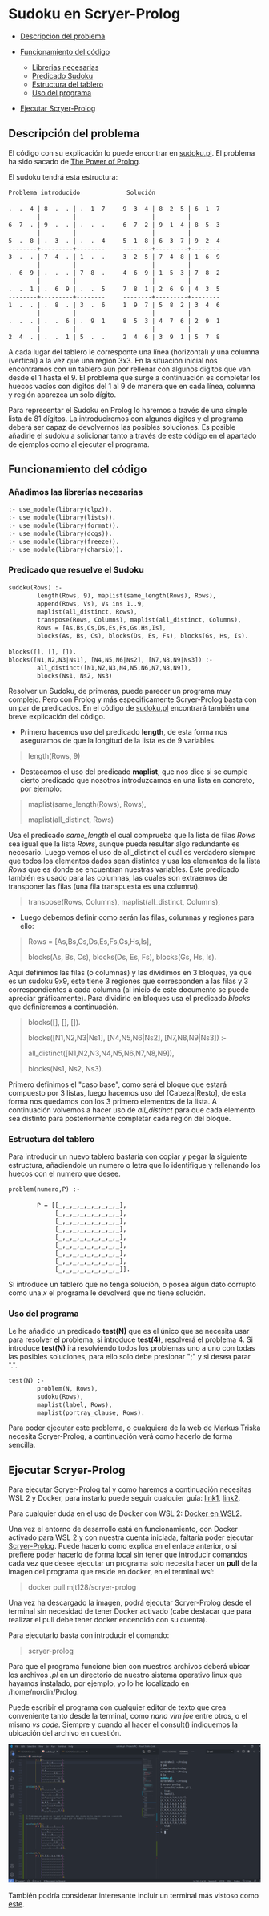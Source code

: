 # Sudoku en Scryer-Prolog

* [Descripción del problema](#descripción-del-problema)

* [Funcionamiento del código](#funcionamiento-del-código)
  * [Librerias necesarias](#añadimos-las-librerías-necesarias)
  * [Predicado Sudoku](#predicado-que-resuelve-el-sudoku)
  * [Estructura del tablero](#estructura-del-tablero)
  * [Uso del programa](#uso-del-programa)
* [Ejecutar Scryer-Prolog](#ejecutar-scryer-prolog)

## Descripción del problema

El código con su explicación lo puede encontrar en [sudoku.pl](https://github.com/nordin-lab/ProyectoRC/blob/master/Sudoku/sudoku.pl). El problema ha sido sacado de [The Power of Prolog](https://www.metalevel.at/prolog).

  El sudoku tendrá esta estructura:  

    Problema introducido             Solución

    .  .  4 | 8  .  . | .  1  7     9  3  4 | 8  2  5 | 6  1  7	     
            |         |                     |         |
    6  7  . | 9  .  . | .  .  .     6  7  2 | 9  1  4 | 8  5  3
            |         |                     |         |
    5  .  8 | .  3  . | .  .  4     5  1  8 | 6  3  7 | 9  2  4
    --------+---------+--------     --------+---------+--------
    3  .  . | 7  4  . | 1  .  .     3  2  5 | 7  4  8 | 1  6  9
            |         |                     |         |
    .  6  9 | .  .  . | 7  8  .     4  6  9 | 1  5  3 | 7  8  2
            |         |                     |         |
    .  .  1 | .  6  9 | .  .  5     7  8  1 | 2  6  9 | 4  3  5
    --------+---------+--------     --------+---------+--------
    1  .  . | .  8  . | 3  .  6     1  9  7 | 5  8  2 | 3  4  6
            |         |                     |         |
    .  .  . | .  .  6 | .  9  1     8  5  3 | 4  7  6 | 2  9  1
            |         |                     |         |
    2  4  . | .  .  1 | 5  .  .     2  4  6 | 3  9  1 | 5  7  8

 A cada lugar del tablero le corresponte una línea (horizontal) y una
 columna (vertical) a la vez que una región 3x3.
 En la situación inicial nos encontramos con un tablero aún por rellenar
 con algunos digitos que van desde el 1 hasta el 9.
 El problema que surge a continuación es completar los huecos vacíos 
 con dígitos del 1 al 9 de manera que en cada línea, columna  y región
 aparezca un solo dígito.

 Para representar el Sudoku en Prolog lo haremos a través de una simple
 lista de 81 dígitos. La introduciremos con algunos dígitos y el programa
 deberá ser capaz de devolvernos las posibles soluciones. Es posible
 añadirle el sudoku a solicionar tanto a través de este código en el apartado
 de ejemplos como al ejecutar el programa.

## Funcionamiento del código

### Añadimos las librerías necesarias

~~~
:- use_module(library(clpz)).
:- use_module(library(lists)).
:- use_module(library(format)).
:- use_module(library(dcgs)).
:- use_module(library(freeze)).
:- use_module(library(charsio)).
~~~

### Predicado que resuelve el Sudoku

~~~
sudoku(Rows) :-
        length(Rows, 9), maplist(same_length(Rows), Rows),
        append(Rows, Vs), Vs ins 1..9,
        maplist(all_distinct, Rows),
        transpose(Rows, Columns), maplist(all_distinct, Columns),
        Rows = [As,Bs,Cs,Ds,Es,Fs,Gs,Hs,Is],
        blocks(As, Bs, Cs), blocks(Ds, Es, Fs), blocks(Gs, Hs, Is).

blocks([], [], []).
blocks([N1,N2,N3|Ns1], [N4,N5,N6|Ns2], [N7,N8,N9|Ns3]) :-
        all_distinct([N1,N2,N3,N4,N5,N6,N7,N8,N9]),
        blocks(Ns1, Ns2, Ns3)
~~~

Resolver un Sudoku, de primeras, puede parecer un programa muy complejo. Pero con Prolog y más especificamente Scryer-Prolog basta con un par de predicados.
En el código de [sudoku.pl](https://github.com/nordin-lab/ProyectoRC/blob/master/Sudoku/sudoku.pl) encontrará también una breve explicación del código.

* Primero hacemos uso del predicado **length**, de esta forma nos aseguramos de que la longitud de la lista es de 9 variables.

>length(Rows, 9)

* Destacamos el uso del predicado **maplist**, que nos dice si se cumple cierto predicado que nosotros introduzcamos en una lista en concreto, por ejemplo:

>maplist(same_length(Rows), Rows),
>
>maplist(all_distinct, Rows)

Usa el predicado *same_length* el cual comprueba que la lista de filas *Rows* sea igual que la lista *Rows*, aunque pueda resultar algo redundante es necesario.
Luego vemos el uso de all_distinct el cuál es verdadero siempre que todos los elementos dados sean distintos y usa los elementos de la lista *Rows* que es donde se encuentran nuestras variables. Este predicado también es usado para las columnas, las cuales son extraemos de transponer las filas (una fila transpuesta es una columna).

>transpose(Rows, Columns), maplist(all_distinct, Columns),

* Luego debemos definir como serán las filas, columnas y regiones para ello:

>Rows = [As,Bs,Cs,Ds,Es,Fs,Gs,Hs,Is],
>
>blocks(As, Bs, Cs), blocks(Ds, Es, Fs), blocks(Gs, Hs, Is).

Aquí definimos las filas (o columnas) y las dividimos en 3 bloques, ya que es un sudoku 9x9, este tiene 3 regiones que corresponden a las filas y 3 correspondientes a cada columna (al inicio de este documento se puede apreciar gráficamente).
Para dividirlo en bloques usa el predicado *blocks* que definieremos a continuación.

>blocks([], [], []).
>
>blocks([N1,N2,N3|Ns1], [N4,N5,N6|Ns2], [N7,N8,N9|Ns3]) :-
>
>all_distinct([N1,N2,N3,N4,N5,N6,N7,N8,N9]),
>
>blocks(Ns1, Ns2, Ns3).

Primero definimos el "caso base", como será el bloque que estará compuesto por 3 listas, luego hacemos uso del [Cabeza|Resto], de esta forma nos quedamos con los 3 primero elementos de la lista. A continuación volvemos a hacer uso de *all_distinct* para que cada elemento sea distinto para posteriormente completar cada región del bloque.

### Estructura del tablero

Para introducir un nuevo tablero bastaría con copiar y pegar la siguiente estructura, añadiendole un numero o letra que lo identifique y rellenando los huecos con el numero que desee.
~~~
problem(numero,P) :-

        P = [[_,_,_,_,_,_,_,_,_],
             [_,_,_,_,_,_,_,_,_],
             [_,_,_,_,_,_,_,_,_],
             [_,_,_,_,_,_,_,_,_],
             [_,_,_,_,_,_,_,_,_],
             [_,_,_,_,_,_,_,_,_],
             [_,_,_,_,_,_,_,_,_],
             [_,_,_,_,_,_,_,_,_],
             [_,_,_,_,_,_,_,_,_]].
~~~

Si introduce un tablero que no tenga solución, o posea algún dato corrupto como una *x* el programa le devolverá que no tiene solución.

### Uso del programa

Le he añadido un predicado **test(N)** que es el único que se necesita usar para resolver el problema, si introduce **test(4)**, resolverá el problema 4. Si introduce **test(N)** irá resolviendo todos los problemas uno a uno con todas las posibles soluciones, para ello solo debe presionar ";" y si desea parar ".".
~~~
test(N) :-
        problem(N, Rows),
        sudoku(Rows),
        maplist(label, Rows),
        maplist(portray_clause, Rows).
~~~

Para poder ejecutar este problema, o cualquiera de la web de Markus Triska necesita Scryer-Prolog, a continuación verá como hacerlo de forma sencilla.

## Ejecutar Scryer-Prolog

Para ejecutar Scryer-Prolog tal y como haremos a continuación necesitas WSL 2 y Docker, para instarlo puede seguir cualquier guía: [link1](https://www.youtube.com/watch?v=_fntjriRe48), [link2](https://www.youtube.com/watch?v=idW-an99TAM).

Para cualquier duda en el uso de Docker con WSL 2: [Docker en WSL2](https://docs.docker.com/docker-for-windows/wsl/).

Una vez el entorno de desarrollo está en funcionamiento, con Docker activado para WSL 2 y con nuestra cuenta iniciada, faltaría poder ejecutar [Scryer-Prolog](https://github.com/mthom/scryer-prolog). Puede hacerlo como explica en el enlace anterior, o si prefiere poder hacerlo de forma local sin tener que introducir comandos cada vez que desee ejecutar un programa solo necesita hacer un **pull** de la imagen del programa que reside en docker, en el terminal *wsl*:

>docker pull mjt128/scryer-prolog

Una vez ha descargado la imagen, podrá ejecutar Scryer-Prolog desde el terminal sin necesidad de tener Docker activado (cabe destacar que para realizar el pull debe tener docker encendido con su cuenta).

Para ejecutarlo basta con introducir el comando:

>scryer-prolog

Para que el programa funcione bien con nuestros archivos deberá ubicar los archivos *.pl* en un directorio de nuestro sistema operativo linux que hayamos instalado, por ejemplo, yo lo he localizado en /home/nordin/Prolog.

Puede escribir el programa con cualquier editor de texto que crea conveniente tanto desde la terminal, como *nano* *vim* *joe* entre otros, o el mismo *vs code*. Siempre y cuando al hacer el consult() indiquemos la ubicación del archivo en cuestión.

![imagen10](../Teoria/imagenes/img10.png)

También podría considerar interesante incluir un terminal más vistoso como [este](https://www.youtube.com/watch?v=kY4Ns260i2k).

